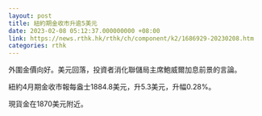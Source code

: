 ```yaml
---
layout: post
title: 紐約期金收市升逾5美元
date: 2023-02-08 05:12:37.000000000 +08:00
link: https://news.rthk.hk/rthk/ch/component/k2/1686929-20230208.htm
categories: rthk
---
```


外圍金價向好。美元回落，投資者消化聯儲局主席鮑威爾加息前景的言論。

紐約4月期金收市報每盎士1884.8美元，升5.3美元，升幅0.28%。

現貨金在1870美元附近。
